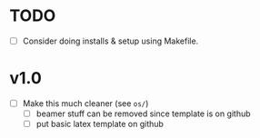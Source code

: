 # TODO

- [ ] Consider doing installs & setup using Makefile.

# v1.0
- [ ] Make this much cleaner (see `os/`)
    - [ ] beamer stuff can be removed since template is on github
    - [ ] put basic latex template on github
